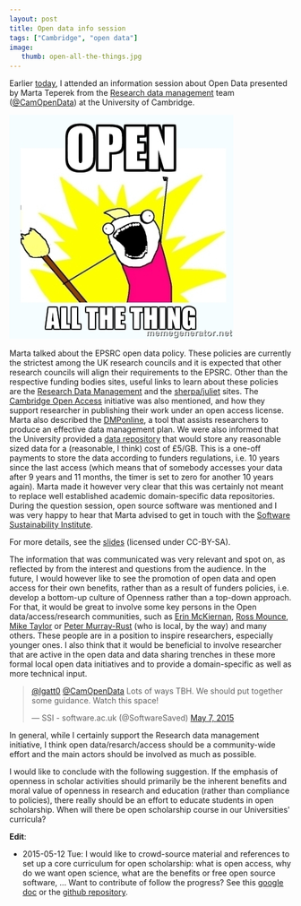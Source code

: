 ```yaml
---
layout: post
title: Open data info session
tags: ["Cambridge", "open data"]
image:
   thumb: open-all-the-things.jpg
---
```



Earlier
[today](http://www.data.cam.ac.uk/events/open-data-lunchtime-session-central-cambridge-0),
I attended an information session about Open Data presented by Marta
Teperek from the
[Research data management](http://www.data.cam.ac.uk/) team
([@CamOpenData](https://twitter.com/CamOpenData)) at the University of
Cambridge.

<!--more-->

![open all the things](/images/open-all-the-things.jpg)

Marta talked about the EPSRC open data policy. These policies are
currently the strictest among the UK research councils and it is
expected that other research councils will align their requirements to
the EPSRC. Other than the respective funding bodies sites, useful
links to learn about these policies are the
[Research Data Management](http://www.data.cam.ac.uk/research-data-policies/funders-policies)
and the [sherpa/juliet](http://www.sherpa.ac.uk/juliet/) sites. The
[Cambridge Open Access](https://www.openaccess.cam.ac.uk/) initiative
was also mentioned, and how they support researcher in publishing
their work under an open access license. Marta also described the
[DMPonline](https://dmponline.dcc.ac.uk/), a tool that assists
researchers to produce an effective data management plan. We were also
informed that the University provided a
[data repository](http://www.data.cam.ac.uk/data-repository) that
would store any reasonable sized data for a (reasonable, I think) cost
of £5/GB. This is a one-off payments to store the data according to
funders regulations, i.e. 10 years since the last access (which means
that of somebody accesses your data after 9 years and 11 months, the
timer is set to zero for another 10 years again). Marta made it
however very clear that this was certainly not meant to replace well
established academic domain-specific data repositories. During the
question session, open source software was mentioned and I was very
happy to hear that Marta advised to get in touch with the
[Software Sustainability Institute](http://software.ac.uk/).

For more details, see the
[slides](http://www.data.cam.ac.uk/files/20150507_opendata.pdf)
(licensed under CC-BY-SA).

The information that was communicated was very relevant and spot on,
as reflected by from the interest and questions from the audience. In
the future, I would however like to see the promotion of open data and
open access for their own benefits, rather than as a result of funders
policies, i.e. develop a bottom-up culture of Openness rather than a
top-down approach. For that, it would be great to involve some key
persons in the Open data/access/research communities, such as
[Erin McKiernan](https://twitter.com/emckiernan13),
[Ross Mounce](https://twitter.com/rmounce),
[Mike Taylor](https://twitter.com/MikeTaylor) or
[Peter Murray-Rust](https://twitter.com/petermurrayrust) (who is
local, by the way) and many others. These people are in a position to
inspire researchers, especially younger ones. I also think that it
would be beneficial to involve researcher that are active in the open
data and data sharing trenches in these more formal local open data
initiatives and to provide a domain-specific as well as more technical
input.

<blockquote class="twitter-tweet" lang="en"><p lang="en" dir="ltr"><a
href="https://twitter.com/lgatt0">@lgatt0</a> <a
href="https://twitter.com/CamOpenData">@CamOpenData</a> Lots of ways
TBH. We should put together some guidance. Watch this
space!</p>&mdash; SSI - software.ac.uk (@SoftwareSaved) <a
href="https://twitter.com/SoftwareSaved/status/596294176377053185">May
7, 2015</a></blockquote> <script async
src="//platform.twitter.com/widgets.js" charset="utf-8"></script>


In general, while I certainly support the Research data management
initiative, I think open data/resarch/access should be a
community-wide effort and the main actors should be involved as much
as possible.

I would like to conclude with the following suggestion. If the
emphasis of openness in scholar activities should primarily be the
inherent benefits and moral value of openness in research and
education (rather than compliance to policies), there really should be
an effort to educate students in open scholarship. When will there be
open scholarship course in our Universities' curricula?


**Edit**:

* 2015-05-12 Tue: I would like to crowd-source material and
  references to set up a core curriculum for open scholarship: what is
  open access, why do we want open science, what are the benefits or
  free open source software, ... Want to contribute of follow the
  progress? See this [google doc](https://goo.gl/wifsTE) or the
  [github repository](https://github.com/lgatto/open-scholarship-curriculum/).
